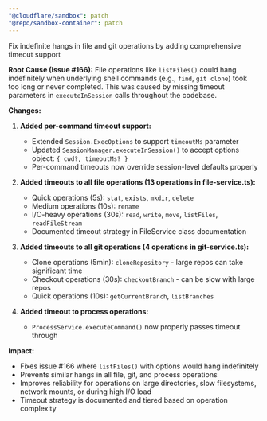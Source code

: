```yaml
---
"@cloudflare/sandbox": patch
"@repo/sandbox-container": patch
---
```


Fix indefinite hangs in file and git operations by adding comprehensive timeout support

**Root Cause (Issue #166):**
File operations like `listFiles()` could hang indefinitely when underlying shell commands (e.g., `find`, `git clone`) took too long or never completed. This was caused by missing timeout parameters in `executeInSession` calls throughout the codebase.

**Changes:**

1. **Added per-command timeout support:**
   - Extended `Session.ExecOptions` to support `timeoutMs` parameter
   - Updated `SessionManager.executeInSession()` to accept options object: `{ cwd?, timeoutMs? }`
   - Per-command timeouts now override session-level defaults properly

2. **Added timeouts to all file operations (13 operations in file-service.ts):**
   - Quick operations (5s): `stat`, `exists`, `mkdir`, `delete`
   - Medium operations (10s): `rename`
   - I/O-heavy operations (30s): `read`, `write`, `move`, `listFiles`, `readFileStream`
   - Documented timeout strategy in FileService class documentation

3. **Added timeouts to all git operations (4 operations in git-service.ts):**
   - Clone operations (5min): `cloneRepository` - large repos can take significant time
   - Checkout operations (30s): `checkoutBranch` - can be slow with large repos
   - Quick operations (10s): `getCurrentBranch`, `listBranches`

4. **Added timeout to process operations:**
   - `ProcessService.executeCommand()` now properly passes timeout through

**Impact:**
- Fixes issue #166 where `listFiles()` with options would hang indefinitely
- Prevents similar hangs in all file, git, and process operations
- Improves reliability for operations on large directories, slow filesystems, network mounts, or during high I/O load
- Timeout strategy is documented and tiered based on operation complexity